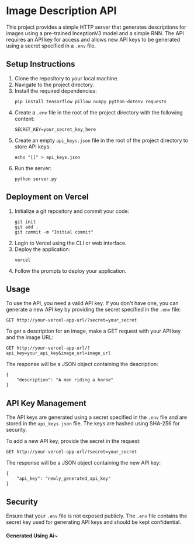 <h1>Image Description API</h1>
<p>
  This project provides a simple HTTP server that generates descriptions for
  images using a pre-trained InceptionV3 model and a simple RNN. The API
  requires an API key for access and allows new API keys to be generated using a
  secret specified in a <code>.env</code> file.
</p>

<h2>Setup Instructions</h2>
<ol>
  <li>Clone the repository to your local machine.</li>
  <li>Navigate to the project directory.</li>
  <li>Install the required dependencies:</li>
  <pre><code>pip install tensorflow pillow numpy python-dotenv requests</code></pre>
  <li>
    Create a <code>.env</code> file in the root of the project directory with
    the following content:
  </li>
  <pre><code>SECRET_KEY=your_secret_key_here</code></pre>
  <li>
    Create an empty <code>api_keys.json</code> file in the root of the project
    directory to store API keys:
  </li>
  <pre><code>echo "[]" &gt; api_keys.json</code></pre>
  <li>Run the server:</li>
  <pre><code>python server.py</code></pre>
</ol>

<h2>Deployment on Vercel</h2>
<ol>
  <li>Initialize a git repository and commit your code:</li>
  <pre><code>git init
git add .
git commit -m "Initial commit"</code></pre>
  <li>Login to Vercel using the CLI or web interface.</li>
  <li>Deploy the application:</li>
  <pre><code>vercel</code></pre>
  <li>Follow the prompts to deploy your application.</li>
</ol>

<h2>Usage</h2>
<p>
  To use the API, you need a valid API key. If you don't have one, you can
  generate a new API key by providing the secret specified in the
  <code>.env</code> file:
</p>
<pre><code>GET http://your-vercel-app-url/?secret=your_secret</code></pre>
<p>
  To get a description for an image, make a GET request with your API key and
  the image URL:
</p>
<pre><code>GET http://your-vercel-app-url/?api_key=your_api_key&amp;image_url=image_url</code></pre>
<p>The response will be a JSON object containing the description:</p>
<pre><code>{
    "description": "A man riding a horse"
}</code></pre>

<h2>API Key Management</h2>
<p>
  The API keys are generated using a secret specified in the
  <code>.env</code> file and are stored in the <code>api_keys.json</code> file.
  The keys are hashed using SHA-256 for security.
</p>
<p>To add a new API key, provide the secret in the request:</p>
<pre><code>GET http://your-vercel-app-url/?secret=your_secret</code></pre>
<p>The response will be a JSON object containing the new API key:</p>
<pre><code>{
    "api_key": "newly_generated_api_key"
}</code></pre>

<h2>Security</h2>
<p>
  Ensure that your <code>.env</code> file is not exposed publicly. The
  <code>.env</code> file contains the secret key used for generating API keys
  and should be kept confidential.
</p>

<h4>Generated Using Ai~</h4>
